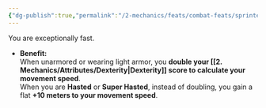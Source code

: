 ```yaml
---
{"dg-publish":true,"permalink":"/2-mechanics/feats/combat-feats/sprinter/"}
---
```


You are exceptionally fast.

- **Benefit:**  
    When unarmored or wearing light armor, you **double your [[2. Mechanics/Attributes/Dexterity\|Dexterity]] score to calculate your movement speed**.  
    When you are **Hasted** or **Super Hasted**, instead of doubling, you gain a flat **+10 meters to your movement speed**.